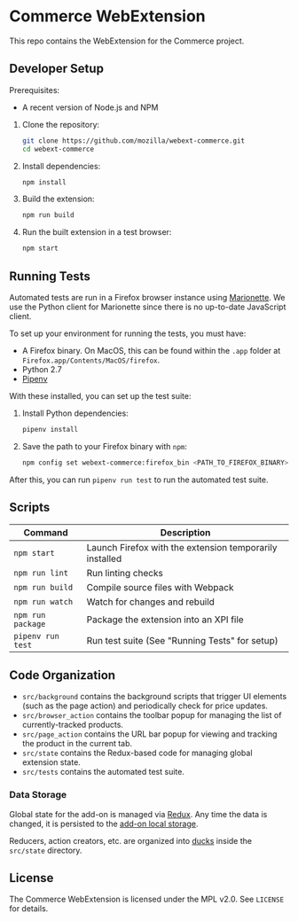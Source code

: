 # Commerce WebExtension

This repo contains the WebExtension for the Commerce project.

## Developer Setup

Prerequisites:

- A recent version of Node.js and NPM

1. Clone the repository:

   ```sh
   git clone https://github.com/mozilla/webext-commerce.git
   cd webext-commerce
   ```
2. Install dependencies:

   ```sh
   npm install
   ```
3. Build the extension:

   ```sh
   npm run build
   ```
4. Run the built extension in a test browser:

   ```sh
   npm start
   ```

## Running Tests

Automated tests are run in a Firefox browser instance using [Marionette][]. We use the Python client for Marionette since there is no up-to-date JavaScript client.

To set up your environment for running the tests, you must have:

- A Firefox binary. On MacOS, this can be found within the `.app` folder at  `Firefox.app/Contents/MacOS/firefox`.
- Python 2.7
- [Pipenv][]

With these installed, you can set up the test suite:

1. Install Python dependencies:

   ```sh
   pipenv install
   ```
2. Save the path to your Firefox binary with `npm`:

   ```sh
   npm config set webext-commerce:firefox_bin <PATH_TO_FIREFOX_BINARY>
   ```

After this, you can run `pipenv run test` to run the automated test suite.

[Marionette]: https://firefox-source-docs.mozilla.org/testing/marionette/marionette/index.html
[Pipenv]: https://docs.pipenv.org/

## Scripts

| Command | Description |
| --- | --- |
| `npm start` | Launch Firefox with the extension temporarily installed |
| `npm run lint` | Run linting checks |
| `npm run build` | Compile source files with Webpack |
| `npm run watch` | Watch for changes and rebuild |
| `npm run package` | Package the extension into an XPI file |
| `pipenv run test` | Run test suite (See "Running Tests" for setup) |

## Code Organization

- `src/background` contains the background scripts that trigger UI elements (such as the page action) and periodically check for price updates.
- `src/browser_action` contains the toolbar popup for managing the list of currently-tracked products.
- `src/page_action` contains the URL bar popup for viewing and tracking the product in the current tab.
- `src/state` contains the Redux-based code for managing global extension state.
- `src/tests` contains the automated test suite.

### Data Storage

Global state for the add-on is managed via [Redux][]. Any time the data is changed, it is persisted to the [add-on local storage][localstorage].

Reducers, action creators, etc. are organized into [ducks][] inside the `src/state` directory.

[Redux]: https://redux.js.org/
[localstorage]: https://developer.mozilla.org/en-US/docs/Mozilla/Add-ons/WebExtensions/API/storage/local
[ducks]: https://github.com/erikras/ducks-modular-redux

## License

The Commerce WebExtension is licensed under the MPL v2.0. See `LICENSE` for details.
